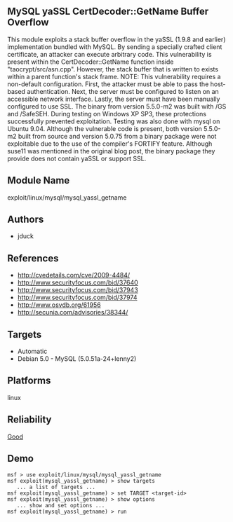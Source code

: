 ## MySQL yaSSL CertDecoder::GetName Buffer Overflow

This module exploits a stack buffer overflow in the yaSSL 
(1.9.8 and earlier) implementation bundled with MySQL. By 
sending a specially crafted client certificate, an attacker 
can execute arbitrary code. This vulnerability is present 
within the CertDecoder::GetName function inside 
"taocrypt/src/asn.cpp". However, the stack buffer that is 
written to exists within a parent function's stack frame. 
NOTE: This vulnerability requires a non-default 
configuration. First, the attacker must be able to pass the 
host-based authentication. Next, the server must be 
configured to listen on an accessible network interface. 
Lastly, the server must have been manually configured to use 
SSL. The binary from version 5.5.0-m2 was built with /GS and 
/SafeSEH. During testing on Windows XP SP3, these 
protections successfully prevented exploitation. Testing was 
also done with mysql on Ubuntu 9.04. Although the vulnerable 
code is present, both version 5.5.0-m2 built from source and 
version 5.0.75 from a binary package were not exploitable 
due to the use of the compiler's FORTIFY feature. Although 
suse11 was mentioned in the original blog post, the binary 
package they provide does not contain yaSSL or support SSL.


## Module Name
exploit/linux/mysql/mysql_yassl_getname

## Authors
* jduck


## References
* http://cvedetails.com/cve/2009-4484/
* http://www.securityfocus.com/bid/37640
* http://www.securityfocus.com/bid/37943
* http://www.securityfocus.com/bid/37974
* http://www.osvdb.org/61956
* http://secunia.com/advisories/38344/



## Targets
* Automatic
* Debian 5.0 - MySQL (5.0.51a-24+lenny2)


## Platforms
linux

## Reliability
[Good](https://github.com/rapid7/metasploit-framework/wiki/Exploit-Ranking)

## Demo

```
msf > use exploit/linux/mysql/mysql_yassl_getname
msf exploit(mysql_yassl_getname) > show targets
   ... a list of targets ...
msf exploit(mysql_yassl_getname) > set TARGET <target-id>
msf exploit(mysql_yassl_getname) > show options
   ... show and set options ...
msf exploit(mysql_yassl_getname) > run
```
    
    